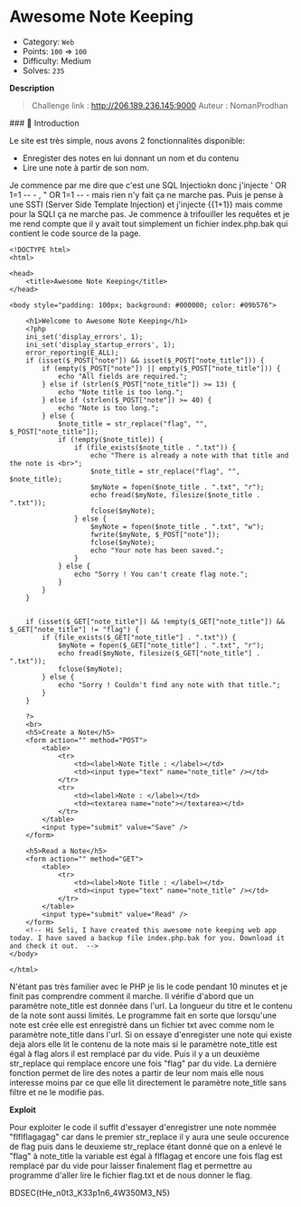 

# Awesome Note Keeping 



- Category: `Web`
- Points: `100` => `100`
- Difficulty: Medium
- Solves: `235`


**Description**

> Challenge link : http://206.189.236.145:9000
> Auteur : NomanProdhan




### :book: Introduction





 
Le site est très simple, nous avons 2 fonctionnalités disponible: 
  - Enregister des notes en lui donnant un nom et du contenu
  - Lire une note à partir de son nom. 



Je commence par me dire que c'est une SQL Injectiokn donc j'injecte ' OR 1=1 -- - , " OR 1=1 -- - mais rien
n'y fait ça ne marche pas. Puis je pense à une SSTI (Server Side Template Injection) et j'injecte {{1+1}} mais
comme pour la SQLI ça ne marche pas. Je  commence à trifouiller les requêtes et je me rend compte que il y avait
tout simplement un fichier index.php.bak qui contient le code source de la page.

``` 
<!DOCTYPE html>
<html>

<head>
    <title>Awesome Note Keeping</title>
</head>

<body style="padding: 100px; background: #000000; color: #09b576">

    <h1>Welcome to Awesome Note Keeping</h1>
    <?php
    ini_set('display_errors', 1);
    ini_set('display_startup_errors', 1);
    error_reporting(E_ALL);
    if (isset($_POST["note"]) && isset($_POST["note_title"])) {
        if (empty($_POST["note"]) || empty($_POST["note_title"])) {
            echo "All fields are required.";
        } else if (strlen($_POST["note_title"]) >= 13) {
            echo "Note title is too long.";
        } else if (strlen($_POST["note"]) >= 40) {
            echo "Note is too long.";
        } else {
            $note_title = str_replace("flag", "", $_POST["note_title"]);
            if (!empty($note_title)) {
                if (file_exists($note_title . ".txt")) {
                    echo "There is already a note with that title and the note is <br>";
                    $note_title = str_replace("flag", "", $note_title);
                    $myNote = fopen($note_title . ".txt", "r");
                    echo fread($myNote, filesize($note_title . ".txt"));
                    fclose($myNote);
                } else {
                    $myNote = fopen($note_title . ".txt", "w");
                    fwrite($myNote, $_POST["note"]);
                    fclose($myNote);
                    echo "Your note has been saved.";
                }
            } else {
                echo "Sorry ! You can't create flag note.";
            }
        }
    }


    if (isset($_GET["note_title"]) && !empty($_GET["note_title"]) && $_GET["note_title"] != "flag") {
        if (file_exists($_GET["note_title"] . ".txt")) {
            $myNote = fopen($_GET["note_title"] . ".txt", "r");
            echo fread($myNote, filesize($_GET["note_title"] . ".txt"));
            fclose($myNote);
        } else {
            echo "Sorry ! Couldn't find any note with that title.";
        }
    }

    ?>
    <br>
    <h5>Create a Note</h5>
    <form action="" method="POST">
        <table>
            <tr>
                <td><label>Note Title : </label></td>
                <td><input type="text" name="note_title" /></td>
            </tr>
            <tr>
                <td><label>Note : </label></td>
                <td><textarea name="note"></textarea></td>
            </tr>
        </table>
        <input type="submit" value="Save" />
    </form>

    <h5>Read a Note</h5>
    <form action="" method="GET">
        <table>
            <tr>
                <td><label>Note Title : </label></td>
                <td><input type="text" name="note_title" /></td>
            </tr>
        </table>
        <input type="submit" value="Read" />
    </form>
    <!-- Hi Seli, I have created this awesome note keeping web app today. I have saved a backup file index.php.bak for you. Download it and check it out.  -->
</body>

</html>
```

N'étant pas très familier avec le PHP je lis le code pendant 10 minutes et je finit pas comprendre comment il marche.
Il vérifie d'abord que un paramètre note_title est donnée dans l'url. La longueur du titre et le contenu de la note sont
aussi limités. Le programme fait en sorte que lorsqu'une note est crée elle est enregistré dans un fichier txt avec comme nom 
le paramètre note_title dans l'url. Si on essaye d'enregister une note qui existe deja alors elle lit le contenu de la note mais si
le paramètre note_title est égal à flag alors il est remplacé par du vide. Puis il y a un deuxième str_replace
 qui remplace encore une fois "flag" par du vide. La dernière fonction permet de lire des notes a partir de leur nom mais
 elle nous interesse moins par ce que elle lit directement le paramètre note_title sans filtre et ne le modifie pas.
 



**Exploit**

Pour exploiter le code il suffit d'essayer d'enregistrer une note nommée "flflflagagag" car dans le premier str_replace
il y aura une seule occurence de flag puis dans le deuxieme str_replace étant donné que on a enlevé le "flag" à
note_title la variable est égal à flflagag et encore une fois flag est remplacé par du vide pour laisser finalement
flag et permettre au programme d'aller lire le fichier flag.txt et de nous donner le flag.



BDSEC{tHe_n0t3_K33p1n6_4W350M3_N5} 




